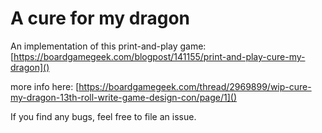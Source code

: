 # A cure for my dragon

An implementation of this print-and-play game:
[https://boardgamegeek.com/blogpost/141155/print-and-play-cure-my-dragon]()

more info here:
[https://boardgamegeek.com/thread/2969899/wip-cure-my-dragon-13th-roll-write-game-design-con/page/1]()

If you find any bugs, feel free to file an issue.

